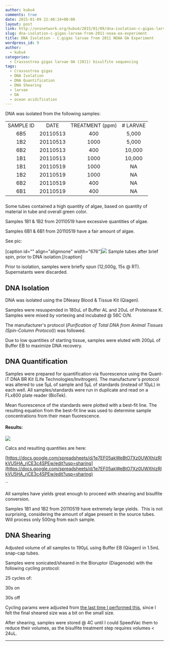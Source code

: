 ```yaml
---
author: kubu4
comments: true
date: 2015-01-09 22:40:24+00:00
layout: post
link: http://onsnetwork.org/kubu4/2015/01/09/dna-isolation-c-gigas-larvae-from-2011-noaa-oa-experiment/
slug: dna-isolation-c-gigas-larvae-from-2011-noaa-oa-experiment
title: DNA Isolation - C.gigas larvae from 2011 NOAA OA Experiment
wordpress_id: 9
author:
  - kubu4
categories:
  - Crassostrea gigas larvae OA (2011) bisulfite sequencing
tags:
  - Crassostrea gigas
  - DNA Isolation
  - DNA Quantification
  - DNA Shearing
  - larvae
  - OA
  - ocean acidification
---
```


DNA was isolated from the following samples:
<table width="263" style="height: 244px;" >
<tbody >
<tr >

<td style="text-align: center;" >SAMPLE ID
</td>

<td style="text-align: center;" >DATE
</td>

<td style="text-align: center;" >TREATMENT (ppm)
</td>

<td style="text-align: center;" ># LARVAE
</td>
</tr>
<tr >

<td style="text-align: center;" >6B5
</td>

<td style="text-align: center;" >20110513
</td>

<td style="text-align: center;" >400
</td>

<td style="text-align: center;" >5,000
</td>
</tr>
<tr >

<td style="text-align: center;" >1B2
</td>

<td style="text-align: center;" >20110513
</td>

<td style="text-align: center;" >1000
</td>

<td style="text-align: center;" >5,000
</td>
</tr>
<tr >

<td style="text-align: center;" >6B2
</td>

<td style="text-align: center;" >20110513
</td>

<td style="text-align: center;" >400
</td>

<td style="text-align: center;" >10,000
</td>
</tr>
<tr >

<td style="text-align: center;" >1B1
</td>

<td style="text-align: center;" >20110513
</td>

<td style="text-align: center;" >1000
</td>

<td style="text-align: center;" >10,000
</td>
</tr>
<tr >

<td style="text-align: center;" >1B1
</td>

<td style="text-align: center;" >20110519
</td>

<td style="text-align: center;" >1000
</td>

<td style="text-align: center;" >NA
</td>
</tr>
<tr >

<td style="text-align: center;" >1B2
</td>

<td style="text-align: center;" >20110519
</td>

<td style="text-align: center;" >1000
</td>

<td style="text-align: center;" >NA
</td>
</tr>
<tr >

<td style="text-align: center;" >6B2
</td>

<td style="text-align: center;" >20110519
</td>

<td style="text-align: center;" >400
</td>

<td style="text-align: center;" >NA
</td>
</tr>
<tr >

<td style="text-align: center;" >6B1
</td>

<td style="text-align: center;" >20110519
</td>

<td style="text-align: center;" >400
</td>

<td style="text-align: center;" >NA
</td>
</tr>
</tbody>
</table>


Some tubes contained a high quantity of algae, based on quantity of material in tube and overall green color.

Samples 1B1 & 1B2 from 20110519 have excessive quantities of algae.

Samples 6B1 & 6B1 from 20110519 have a fair amount of algae.

See pic:



[caption id="" align="alignnone" width="676"]![](http://eagle.fish.washington.edu/Arabidopsis/20150109%20-%20Gigas_Larvae_OA_tubes.JPG) Sample tubes after brief spin, prior to DNA isolation.[/caption]

Prior to isolation, samples were briefly spun (12,000g, 15s @ RT). Supernatants were discarded.






## DNA Isolation


DNA was isolated using the DNeasy Blood & Tissue Kit (Qiagen).

Samples were resuspended in 180uL of Buffer AL and 20uL of Proteinase K. Samples were mixed by vortexing and incubated @ 56C O/N.

The manufacturer's protocol (_Purification of Total DNA from Animal Tissues (Spin-Column Protocol)_) was followed.

Due to low quantities of starting tissue, samples were eluted with 200μL of Buffer EB to maximize DNA recovery.




## DNA Quantification


Samples were prepared for quantification via fluorescence using the Quant-iT DNA BR Kit (Life Technologies/Invitrogen). The manufacturer's protocol was altered to use 5μL of sample and 5μL of standards (instead of 10μL) in each well. All samples/standards were run in duplicate and read on a FLx800 plate reader (BioTek).

Mean fluorescence of the standards were plotted with a best-fit line. The resulting equation from the best-fit line was used to determine sample concentrations from their mean fluorescence.




#### Results:


![](http://eagle.fish.washington.edu/Arabidopsis/20150109%20-%20CgigasOAquantsEquation.jpg)

Calcs and resulting quantities are here:

[https://docs.google.com/spreadsheets/d/1e7EF05akWeBtO7Xz0UWXhIzRlkVU5HA_rjCE3c4SPEw/edit?usp=sharing](https://docs.google.com/spreadsheets/d/1e7EF05akWeBtO7Xz0UWXhIzRlkVU5HA_rjCE3c4SPEw/edit?usp=sharing)

``



All samples have yields great enough to proceed with shearing and bisulfite conversion.

Samples 1B1 and 1B2 from 20110519 have extremely large yields.  This is not surprising, considering the amount of algae present in the source tubes.  Will process only 500ng from each sample.






## DNA Shearing


Adjusted volume of all samples to 190μL using Buffer EB (Qiagen) in 1.5mL snap-cap tubes.

Samples were sonicated/sheared in the Bioruptor (Diagenode) with the following cycling protocol:

25 cycles of:

30s on

30s off

Cycling params were adjusted from [the last time I performed this](http://genefish.wikispaces.com/Sam%27s+Working+Notebook+August+-+December+2014#sjw20141126), since I felt the final sheared size was a bit on the small size.

After shearing, samples were stored @ 4C until I could SpeedVac them to reduce their volumes, as the bisulfite treatment step requires volumes < 24uL.



* * *




